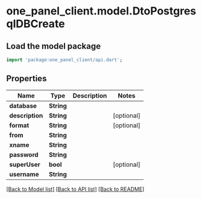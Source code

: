 # one_panel_client.model.DtoPostgresqlDBCreate

## Load the model package
```dart
import 'package:one_panel_client/api.dart';
```

## Properties
Name | Type | Description | Notes
------------ | ------------- | ------------- | -------------
**database** | **String** |  | 
**description** | **String** |  | [optional] 
**format** | **String** |  | [optional] 
**from** | **String** |  | 
**xname** | **String** |  | 
**password** | **String** |  | 
**superUser** | **bool** |  | [optional] 
**username** | **String** |  | 

[[Back to Model list]](../README.md#documentation-for-models) [[Back to API list]](../README.md#documentation-for-api-endpoints) [[Back to README]](../README.md)


